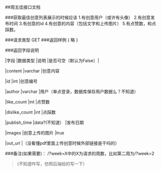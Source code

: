 ﻿##周五佳接口文档

###获取最佳创意列表展示的时候应该
1.有创意用户（或许有头像）
2.有创意发布时间
3.有创意的id
4.有创意的内容（包括文字和上传图片）
5.有点赞数，和点踩数。

###请求类型
GET
###返回样例
 { 
  略
 }

###返回字段说明

|字段      	    |数据类型       	|说明	            |是否可空（默认为False）|

|content        |varchar    	    |创意内容

|id	  	         |int 	           |创意编号

|author      	  |varchar	        |用户（单点登录，数据库保存用户数据么？不知道）

|like_count 	   |int	            |点赞数

|dislike_count	 |int	            |点踩数

|publish_time   |data?(不知道） 	|发布日期

|images				                      |创意上传的图片        |true

|out_url			                      |（没看懂pdf里面上传创意时候外部链接是干吗的）


###备注(如果需要)：
/?week=X中的X为请求的周数，比如第二周为/?week=2

>(不知道咋写，仿照后端给的写一下）
